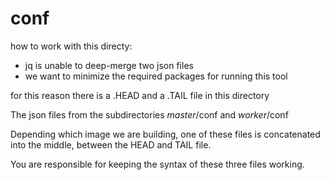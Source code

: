 conf
==

how to work with this directy:

* jq is unable to deep-merge two json files
* we want to minimize the required packages for running this tool

for this reason there is a .HEAD and a .TAIL file in this directory

The json files from the subdirectories *master*/conf and *worker*/conf

Depending which image we are building, one of these files is concatenated into the middle,
between the HEAD and TAIL file.

You are responsible for keeping the syntax of these three files working.

